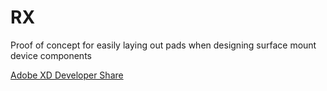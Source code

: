 # RX
Proof of concept for easily laying out pads when designing surface mount device components

[Adobe XD Developer Share](https://xd.adobe.com/spec/3d6c0123-5a88-43f8-5f85-765504780133-4b5d/)
